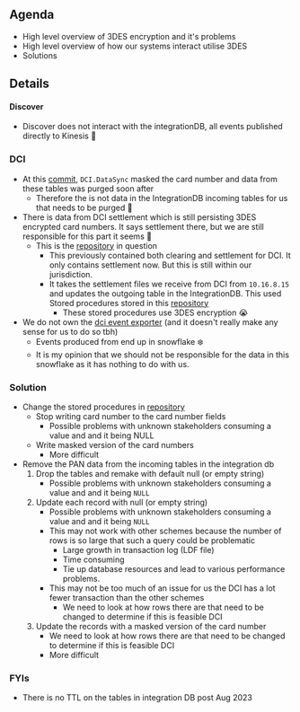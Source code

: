 
## Agenda
- High level overview of 3DES encryption and it's problems
- High level overview of how our systems interact utilise 3DES
- Solutions

## Details
#### Discover
- Discover does not interact with the integrationDB, all events published directly to Kinesis 🥳

### DCI
- At this [commit](https://github.com/cko-card-processing/dci-clearing/commit/974000190e27f27935dd0352d4797167a079b72a), `DCI.DataSync` masked the card number and data from these tables was purged soon after
	- Therefore the is not data in the IntegrationDB incoming tables for us that needs to be purged 🥳
- There is data from DCI settlement which is still persisting 3DES encrypted card numbers. It says settlement there, but we are still responsible for this part it seems 🫠
	- This is the [repository](https://github.com/cko-card-processing/checkout-acquiring-clearing)  in question
		- This previously contained both clearing and settlement for DCI. It only contains settlement now. But this is still within our jurisdiction.
		- It takes the settlement files we receive from DCI from `10.16.8.15`  and updates the outgoing table in the IntegrationDB. This used Stored procedures stored in this [repository](https://github.com/cko-card-processing/checkout-tpp-db/tree/develop/TPP/INTEGRATION/dci) 
			- These stored procedures use 3DES encryption 😭
- We do not own the [dci event exporter](https://github.com/cko-card-processing/dci-clearing-event-exporter) (and it doesn't really make any sense for us to do so tbh)
	- Events produced from end up in snowflake ❄️ 
	- It is my opinion that we should not be responsible for the data in this snowflake as it has nothing to do with us.

### Solution
- Change the stored procedures in [repository](https://github.com/cko-card-processing/checkout-tpp-db/tree/develop/TPP/INTEGRATION/dci) 
	- Stop writing card number to the card number fields
		- Possible problems with unknown stakeholders consuming a value and and it being NULL
	- Write masked version of the card numbers
		- More difficult
- Remove the PAN data from the incoming tables in the integration db
	1. Drop the tables and remake with default null (or empty string)
		- Possible problems with unknown stakeholders consuming a value and and it being `NULL`
	2. Update each record with null (or empty string)
		- Possible problems with unknown stakeholders consuming a value and and it being `NULL`
		- This may not work with other schemes because the number of rows is so large that such a query could be problematic
			- Large growth in transaction log (LDF file)
			- Time consuming
			- Tie up database resources and lead to various performance problems.
		- This may not be too much of an issue for us the DCI has a lot fewer transaction than the other schemes
			- We need to look at how rows there are that need to be changed to determine if this is feasible DCI
	3. Update the records with a masked version of the card number
		- We need to look at how rows there are that need to be changed to determine if this is feasible DCI
		- More difficult

### FYIs
- There is no TTL on the tables in integration DB post Aug 2023
	


